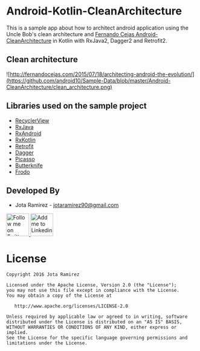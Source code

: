 # Android-Kotlin-CleanArchitecture

This is a sample app about how to architect android application using the Uncle Bob's clean architecture and [Fernando Cejas Android-CleanArchitecture](https://github.com/android10/Android-CleanArchitecture) in Kotlin with RxJava2, Dagger2 and Retrofit2.

Clean architecture
-----------------
![http://fernandocejas.com/2015/07/18/architecting-android-the-evolution/](https://github.com/android10/Sample-Data/blob/master/Android-CleanArchitecture/clean_architecture.png)

Libraries used on the sample project
------------

* [RecyclerView](https://developer.android.com/training/material/lists-cards.html?hl=en)
* [RxJava](https://github.com/ReactiveX/RxJava)
* [RxAndroid](https://github.com/ReactiveX/RxAndroid)
* [RxKotlin](https://github.com/ReactiveX/RxKotlin)
* [Retrofit](https://github.com/square/retrofit)
* [Dagger](https://github.com/google/dagger)
* [Picasso](https://github.com/square/picasso)
* [Butterknife](https://github.com/JakeWharton/butterknife)
* [Frodo](https://github.com/android10/frodo)

Developed By
------------

* Jota Ramirez - <jotaramirez90@gmail.com>

<a href="https://twitter.com/JotaRamirez90">
  <img alt="Follow me on Twitter" src="https://image.freepik.com/iconos-gratis/twitter-logo_318-40209.jpg" height="60" width="60"/>
</a>
<a href="https://es.linkedin.com/in/josejuanramirez">
  <img alt="Add me to Linkedin" src="https://image.freepik.com/iconos-gratis/boton-del-logotipo-linkedin_318-84979.png" height="60" width="60"/>
</a>

License
=======

    Copyright 2016 Jota Ramirez

    Licensed under the Apache License, Version 2.0 (the "License");
    you may not use this file except in compliance with the License.
    You may obtain a copy of the License at

       http://www.apache.org/licenses/LICENSE-2.0

    Unless required by applicable law or agreed to in writing, software
    distributed under the License is distributed on an "AS IS" BASIS,
    WITHOUT WARRANTIES OR CONDITIONS OF ANY KIND, either express or implied.
    See the License for the specific language governing permissions and
    limitations under the License.
    
